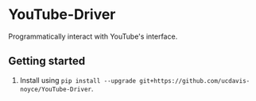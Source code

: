 # YouTube-Driver
Programmatically interact with YouTube's interface.

## Getting started
1. Install using `pip install --upgrade git+https://github.com/ucdavis-noyce/YouTube-Driver`.

